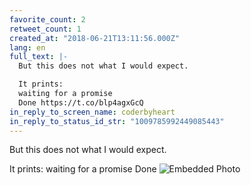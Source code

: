 ```yaml
---
favorite_count: 2
retweet_count: 1
created_at: "2018-06-21T13:11:56.000Z"
lang: en
full_text: |-
  But this does not what I would expect.

  It prints:
  waiting for a promise
  Done https://t.co/blp4agxGcQ
in_reply_to_screen_name: coderbyheart
in_reply_to_status_id_str: "1009785992449085443"
---
```


But this does not what I would expect.

It prints: waiting for a promise Done
![Embedded Photo](https://twitter-media-coderbyheart.s3.eu-north-1.amazonaws.com/1009785994864930816-DgN66i8X4AA1EEv.png)
